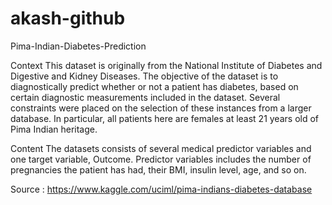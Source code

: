 # akash-github

Pima-Indian-Diabetes-Prediction

Context
This dataset is originally from the National Institute of Diabetes and Digestive and Kidney Diseases. 
The objective of the dataset is to diagnostically predict whether or not a patient has diabetes, based on certain diagnostic measurements 
included in the dataset. Several constraints were placed on the selection of these instances from a larger database. 
In particular, all patients here are females at least 21 years old of Pima Indian heritage.

Content
The datasets consists of several medical predictor variables and one target variable, Outcome. 
Predictor variables includes the number of pregnancies the patient has had, their BMI, insulin level, age, and so on.

Source : https://www.kaggle.com/uciml/pima-indians-diabetes-database

